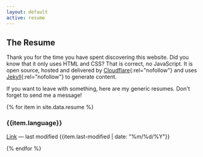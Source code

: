 ```yaml
---
layout: default
active: resume
---
```


<div class="card" markdown="1">

## The Resume

Thank you for the time you have spent discovering this website. Did you know that it only uses HTML and CSS? That is
correct, no JavaScript. It is open source, hosted and delivered by [Cloudflare](https://www.cloudflare.com/){:rel="nofollow"}
and uses [Jekyll](https://jekyllrb.com/){:rel="nofollow"} to generate content.

If you want to leave with something, here are my generic resumes. Don't forget to send me a message!

</div>

{% for item in site.data.resume %}
<div class="card" markdown="1">

### {{item.language}}

[Link](/assets/resume/{{item.file}}) — last modified {{item.last-modified | date: "%m/%d/%Y"}}

</div>
{% endfor %}